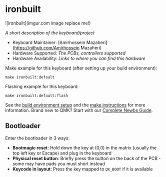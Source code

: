 # ironbuilt

![ironbuilt](imgur.com image replace me!)

*A short description of the keyboard/project*

* Keyboard Maintainer: [Amirhossein Mazaheri](https://github.com/Amirhossein Mazaheri)
* Hardware Supported: *The PCBs, controllers supported*
* Hardware Availability: *Links to where you can find this hardware*

Make example for this keyboard (after setting up your build environment):

    make ironbuilt:default

Flashing example for this keyboard:

    make ironbuilt:default:flash

See the [build environment setup](https://docs.qmk.fm/#/getting_started_build_tools) and the [make instructions](https://docs.qmk.fm/#/getting_started_make_guide) for more information. Brand new to QMK? Start with our [Complete Newbs Guide](https://docs.qmk.fm/#/newbs).

## Bootloader

Enter the bootloader in 3 ways:

* **Bootmagic reset**: Hold down the key at (0,0) in the matrix (usually the top left key or Escape) and plug in the keyboard
* **Physical reset button**: Briefly press the button on the back of the PCB - some may have pads you must short instead
* **Keycode in layout**: Press the key mapped to `QK_BOOT` if it is available
